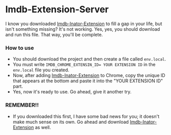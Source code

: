 # Imdb-Extension-Server
I know you downloaded [Imdb-Inator-Extension]([https://github.com/tesseract-ocr/tessdata](https://github.com/Lawhoer/Imdb-Inator-Extension)) to fill a gap in your life, but isn't something missing? It's not working. Yes, yes, you should download and run this file. That way, you'll be complete.

### How to use
- You should download the project and then create a file called ```env.local```.
- You must write ```IMDB_CHROME_EXTENSIN_ID= YOUR EXTENSION ID``` in the ```env.local``` file you created.
- Now, after adding [Imdb-Inator-Extension]([https://github.com/tesseract-ocr/tessdata](https://github.com/Lawhoer/Imdb-Inator-Extension)) to Chrome, copy the unique ID that appears at the bottom and paste it into the "YOUR EXTENSION ID" part.
- Yes, now it's ready to use. Go ahead, give it another try.

### REMEMBER!!
- If you downloaded this first, I have some bad news for you; it doesn't make much sense on its own. Go ahead and download [Imdb-Inator-Extension]([https://github.com/tesseract-ocr/tessdata](https://github.com/Lawhoer/Imdb-Inator-Extension)https://github.com/Lawhoer/Imdb-Inator-Extension) as well.
